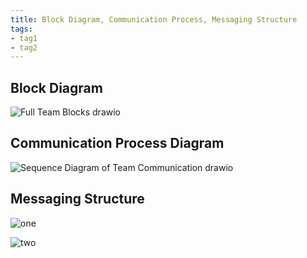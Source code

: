 ```yaml
---
title: Block Diagram, Communication Process, Messaging Structure
tags:
- tag1
- tag2
---
```



## Block Diagram

![Full Team Blocks drawio](https://github.com/user-attachments/assets/1d674692-ced7-4766-9d91-397a9945407d)

## Communication Process Diagram

![Sequence Diagram of Team Communication drawio](https://github.com/user-attachments/assets/0f1df4b9-7852-4607-a811-f4be9948c96e)

## Messaging Structure

![one](https://github.com/user-attachments/assets/5747d8c7-5825-4226-8d9b-f47d46d050e7)

![two](https://github.com/user-attachments/assets/7c5601f4-95c1-4e4a-a815-621dbcf16888)
